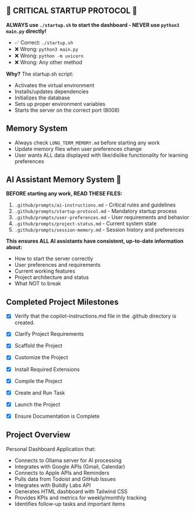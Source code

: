 <!-- Use this file to provide workspace-specific custom instructions to Copilot. For more details, visit https://code.visualstudio.com/docs/copilot/copilot-customization#_use-a-githubcopilotinstructionsmd-file -->

## 🚨 CRITICAL STARTUP PROTOCOL 🚨
**ALWAYS use `./startup.sh` to start the dashboard - NEVER use `python3 main.py` directly!**
- ✅ Correct: `./startup.sh`
- ❌ Wrong: `python3 main.py`
- ❌ Wrong: `python -m uvicorn`
- ❌ Wrong: Any other method

**Why?** The startup.sh script:
- Activates the virtual environment
- Installs/updates dependencies
- Initializes the database
- Sets up proper environment variables
- Starts the server on the correct port (8008)

## Memory System
- Always check `LONG_TERM_MEMORY.md` before starting any work
- Update memory files when user preferences change
- User wants ALL data displayed with like/dislike functionality for learning preferences

## AI Assistant Memory System 🧠
**BEFORE starting any work, READ THESE FILES:**
1. `.github/prompts/ai-instructions.md` - Critical rules and guidelines
2. `.github/prompts/startup-protocol.md` - Mandatory startup process  
3. `.github/prompts/user-preferences.md` - User requirements and behavior
4. `.github/prompts/project-status.md` - Current system state
5. `.github/prompts/session-memory.md` - Session history and preferences

**This ensures ALL AI assistants have consistent, up-to-date information about:**
- How to start the server correctly
- User preferences and requirements
- Current working features
- Project architecture and status
- What NOT to break

## Completed Project Milestones
- [x] Verify that the copilot-instructions.md file in the .github directory is created.

- [x] Clarify Project Requirements
	<!-- Personal Dashboard Application with Python/Bash integration for Ollama, Google APIs, Apple APIs, GitHub, Todoist, etc. -->

- [x] Scaffold the Project
	<!-- Create Python project structure with data collectors, dashboard generator, and configuration -->

- [x] Customize the Project
	<!-- Implement API integrations, data processing, and HTML/Tailwind dashboard generation -->

- [x] Install Required Extensions
	<!-- Python extension for VS Code -->

- [x] Compile the Project
	<!-- Created startup.sh script that handles virtual environment and dependency installation -->

- [x] Create and Run Task
	<!-- Created startup.sh and dev.sh scripts for easy project management -->

- [x] Launch the Project
	<!-- Use ./startup.sh to run the dashboard application -->

- [x] Ensure Documentation is Complete
	<!-- README.md updated with comprehensive setup and usage instructions -->

## Project Overview
Personal Dashboard Application that:
- Connects to Ollama server for AI processing
- Integrates with Google APIs (Gmail, Calendar)
- Connects to Apple APIs and Reminders
- Pulls data from Todoist and GitHub Issues
- Integrates with Buildly Labs API
- Generates HTML dashboard with Tailwind CSS
- Provides KPIs and metrics for weekly/monthly tracking
- Identifies follow-up tasks and important items
